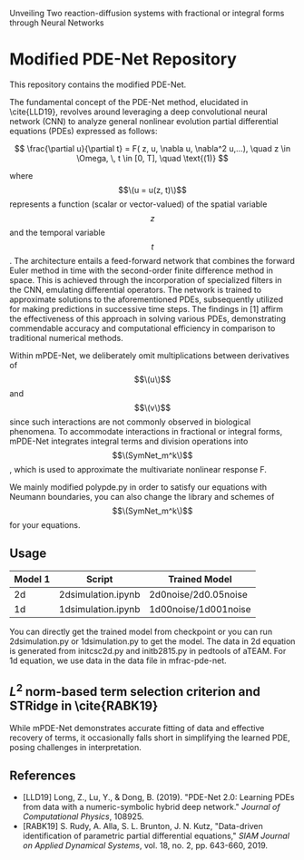 
Unveiling Two reaction-diffusion systems with fractional or integral forms through Neural Networks

# Modified PDE-Net Repository

This repository contains the modified PDE-Net.

The fundamental concept of the PDE-Net method, elucidated in \cite{LLD19}, revolves around leveraging a deep convolutional neural network (CNN) to analyze general nonlinear evolution partial differential equations (PDEs) expressed as follows:

$$
\frac{\partial u}{\partial t} = F( z, u, \nabla u, \nabla^2 u,...), \quad z \in \Omega, \, t \in [0, T], \quad \text{(1)}
$$

where $$\(u = u(z, t)\)$$ represents a function (scalar or vector-valued) of the spatial variable $$z$$ and the temporal variable $$t$$. The architecture entails a feed-forward network that combines the forward Euler method in time with the second-order finite difference method in space. This is achieved through the incorporation of specialized filters in the CNN, emulating differential operators. The network is trained to approximate solutions to the aforementioned PDEs, subsequently utilized for making predictions in successive time steps. The findings in [1] affirm the effectiveness of this approach in solving various PDEs, demonstrating commendable accuracy and computational efficiency in comparison to traditional numerical methods.

Within mPDE-Net, we deliberately omit multiplications between derivatives of $$\(u\)$$ and $$\(v\)$$ since such interactions are not commonly observed in biological phenomena. To accommodate interactions in fractional or integral forms, mPDE-Net integrates integral terms and division operations into $$\(SymNet_m^k\)$$, which is used to approximate the multivariate nonlinear response F.

We mainly modified polypde.py in order to satisfy our equations with Neumann boundaries, you can also change the library and schemes of $$\(SymNet_m^k\)$$ for your equations. 

## Usage
| Model 1 | Script | Trained Model |
|----------|----------|----------|
| 2d | 2dsimulation.ipynb | 2d0noise/2d0.05noise|
| 1d | 1dsimulation.ipynb | 1d00noise/1d001noise |

You can directly get the trained model from checkpoint or you can run 2dsimulation.py or 1dsimulation.py to get the model. The data in 2d equation is generated from initcsc2d.py and initb2815.py in pedtools of aTEAM. For 1d equation, we use data in the data file in mfrac-pde-net.

## $L^2$ norm-based term selection criterion and STRidge in \cite{RABK19}
While mPDE-Net demonstrates accurate fitting of data and effective recovery of terms, it occasionally falls short in simplifying the learned PDE, posing challenges in interpretation.
## References

- [LLD19] Long, Z., Lu, Y., & Dong, B. (2019). "PDE-Net 2.0: Learning PDEs from data with a numeric-symbolic hybrid deep network." *Journal of Computational Physics*, 108925.
- [RABK19] S. Rudy, A. Alla, S. L. Brunton, J. N. Kutz, "Data-driven identification of parametric partial differential equations," *SIAM Journal on Applied Dynamical Systems*, vol. 18, no. 2, pp. 643-660, 2019. 
